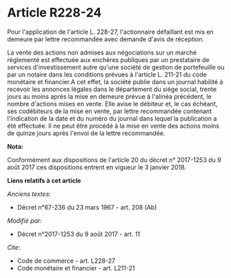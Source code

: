 # Article R228-24

Pour l'application de l'article L. 228-27, l'actionnaire défaillant est mis en demeure par lettre recommandée avec demande
d'avis de réception.

La vente des actions non admises aux négociations sur un marché réglementé est effectuée aux enchères publiques par un
prestataire de services d'investissement autre qu'une société de gestion de portefeuille ou par un notaire dans les
conditions prévues à l'article L. 211-21 du code monétaire et financier.A cet effet, la société publie dans un journal
habilité à recevoir les annonces légales dans le département du siège social, trente jours au moins après la mise en demeure
prévue à l'alinéa précédent, le nombre d'actions mises en vente. Elle avise le débiteur et, le cas échéant, ses codébiteurs
de la mise en vente, par lettre recommandée contenant l'indication de la date et du numéro du journal dans lequel la
publication a été effectuée. Il ne peut être procédé à la mise en vente des actions moins de quinze jours après l'envoi de la
lettre recommandée.

**Nota:**

Conformément aux dispositions de l'article 20 du décret n° 2017-1253 du 9 août 2017 ces dispositions entrent en vigueur le 3
janvier 2018.

**Liens relatifs à cet article**

_Anciens textes_:

  - Décret n°67-236 du 23 mars 1967 - art. 208 (Ab)

_Modifié par_:

  - Décret n°2017-1253 du 9 août 2017 - art. 11

_Cite_:

  - Code de commerce - art. L228-27
  - Code monétaire et financier - art. L211-21
